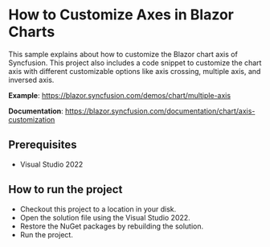 # How to Customize Axes in Blazor Charts 

This sample explains about how to customize the Blazor chart axis of Syncfusion. This project also includes a code snippet to customize the chart axis with different customizable options like axis crossing, multiple axis, and inversed axis.

**Example**: https://blazor.syncfusion.com/demos/chart/multiple-axis  

**Documentation**: https://blazor.syncfusion.com/documentation/chart/axis-customization 

## Prerequisites

* Visual Studio 2022

## How to run the project

* Checkout this project to a location in your disk.
* Open the solution file using the Visual Studio 2022.
* Restore the NuGet packages by rebuilding the solution.
* Run the project.